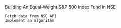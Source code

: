 Building An Equal-Weight S&P 500 Index Fund in NSE 

    Fetch data from NSE API
    Implement an algorithm 
